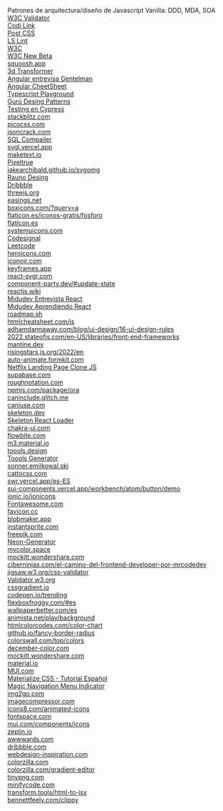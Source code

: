 Patrones de arquitectura/diseño de Javascript Vanilla: DDD, MDA, SOA
<br>
<a href="https://validator.w3.org/">W3C Validator</a>
<br>
<a href="https://codi.link/%7C%7C">Codi Link</a>
<br>
<a href="https://github.com/postcss/postcss#usage">Post CSS</a>
<br>
<a href="https://ls-lint.org/">LS Lint</a>
<br>
<a href="https://www.w3.org/">W3C</a>
<br>
<a href="https://beta.w3.org/">W3C New Beta</a>
<br>
<a href="https://squoosh.app/">squoosh.app</a>
<br>
<a href="https://www.3dtransformer.com/">3d Transformer</a>
<br>
<a href="https://www.youtube.com/watch?v=5vOj1yDzJwY&list=PL42UNLc8e48TK24-hBKfDMbZjQB8xFrOA&index=40&t=2271s">Angular entrevisa Gentelman</a>
<br>
<a href="https://www.interviewbit.com/angular-cheat-sheet/#angular-lifecycle-hooks">Angular CheetSheet</a>
<br>
<a href="https://www.typescriptlang.org/play?#code/GYVwdgxgLglg9mABAcwE4FN1QBQAd2oDOCAXIgN6JgCGAtumYVKjGMgNyLXINUi0AjAogC+ASgoAoRIgD0smYqXLlAPXUbNW7TtXTEGKCFRIARAAl0AGytxEpxAGpE+IggB0Neu0kigA">Typescript Playground</a>
<br>
<a href="https://refactoring.guru/es/design-patterns">Gurú Desing Patterns</a>
<br>
<a href="https://www.youtube.com/watch?v=HDFNjDKKO6A">Testing en Cypress</a>
<br>
<a href="https://stackblitz.com/">stackblitz.com</a>
<br>
<a href="https://picocss.com/">picocss.com</a>
<br>
<a href="https://jsoncrack.com/">jsoncrack.com</a>
<br>
<a href="https://sqlbolt.com/lesson/select_queries_introduction">SQL Compailer</a>
<br>
<a href="https://svgl.vercel.app/">svgl.vercel.app</a>
<br>
<a href="https://maketext.io/">maketext.io</a>
<br>
<a href="https://www.pixeltrue.com">Pixeltrue</a>
<br>
<a href="https://jakearchibald.github.io/svgomg/">jakearchibald.github.io/svgomg</a>
<br>
<a href="https://rauno.me/craft">Rauno Desing</a>
<br>
<a href="https://dribbble.com/">Dribbble</a>
<br>
<a href="https://threejs.org/">threejs.org</a>
<br>
<a href="https://easings.net/">easings.net</a>
<br>
<a href="https://boxicons.com/?query=a">boxicons.com/?query=a</a>
<br>
<a href="https://www.flaticon.es/iconos-gratis/fosforo">flaticon.es/iconos-gratis/fosforo</a>
<br>
<a href="https://www.flaticon.es/">flaticon.es</a>
<br>
<a href="https://www.systemuicons.com/">systemuicons.com</a>
<br>
<a href="https://codesignal.com/">Codesignal</a>
<br>
<a href="https://leetcode.com/problemset/all/">Leetcode</a>
<br>
<a href="https://heroicons.com/">heroicons.com</a>
<br>
<a href="https://iconoir.com/">iconoir.com</a>
<br>
<a href="https://keyframes.app/">keyframes.app</a>
<br>
<a href="https://react-svgr.com/">react-svgr.com</a>
<br>
<a href="https://component-party.dev/#update-state">component-party.dev/#update-state</a>
<br>
<a href="https://www.reactjs.wiki/">reactjs.wiki</a>
<br>
<a href="https://github.com/midudev/preguntas-entrevista-react">Midudev Entrevista React</a>
<br>
<a href="https://github.com/midudev/aprendiendo-react">Midudev Aprendiendo React</a>
<br>
<a href="https://roadmap.sh/">roadmap.sh</a>
<br>
<a href="https://htmlcheatsheet.com/js/">htmlcheatsheet.com/js</a>
<br>
<a href="https://www.adhamdannaway.com/blog/ui-design/16-ui-design-rules">adhamdannaway.com/blog/ui-design/16-ui-design-rules</a>
<br>
<a href="https://2022.stateofjs.com/en-US/libraries/front-end-frameworks/">2022.stateofjs.com/en-US/libraries/front-end-frameworks</a>
<br>
<a href="https://mantine.dev/">mantine.dev</a>
<br>
<a href="https://risingstars.js.org/2022/en">risingstars.js.org/2022/en</a>
<br>
<a href="https://auto-animate.formkit.com/">auto-animate.formkit.com</a>
<br>
<a href="https://www.youtube.com/watch?v=P7t13SGytRk&t=22s">Netflix Landing Page Clone JS</a>
<br>
<a href="https://supabase.com/">supabase.com</a>
<br>
<a href="https://roughnotation.com/">roughnotation.com</a>
<br>
<a href="https://www.npmjs.com/package/ora">npmjs.com/package/ora</a>
<br>
<a href="https://caninclude.glitch.me/">caninclude.glitch.me</a>
<br>
<a href="https://caniuse.com/">caniuse.com</a>
<br>
<a href="https://www.skeleton.dev/">skeleton.dev</a>
<br>
<a href="https://skeletonreact.com/">Skeleton React Loader</a>
<br>
<a href="https://chakra-ui.com/">chakra-ui.com</a>
<br>
<a href="https://flowbite.com/">flowbite.com</a>
<br>
<a href="https://m3.material.io/">m3.material.io</a>
<br>
<a href="https://www.toools.design/">toools.design</a>
<br>
<a href="https://webcode.tools/generators/css/">Toools Generator</a>
<br>
<a href="https://sonner.emilkowal.ski/">sonner.emilkowal.ski</a>
<br>
<a href="https://www.cattocss.com/">cattocss.com</a>
<br>
<a href="https://swr.vercel.app/es-ES">swr.vercel.app/es-ES</a>
<br>
<a href="https://sui-components.vercel.app/workbench/atom/button/demo">sui-components.vercel.app/workbench/atom/button/demo</a>
<br>
<a href="https://ionic.io/ionicons">ionic.io/ionicons</a>
<br>
<a href="https://fontawesome.com/v5.15/icons?d=gallery&p=2">Fontawesome.com</a>
<br>
<a href="https://www.favicon.cc/">favicon.cc</a>
<br>
<a href="https://www.blobmaker.app/">blobmaker.app</a>
<br>
<a href="https://instantsprite.com/">instantsprite.com</a>
<br>
<a href="https://www.freepik.com/">freepik.com</a>
<br>
<a href="https://yaroslavweb.github.io/Neon-Generator/">Neon-Generator</a>
<br>
<a href="https://mycolor.space/">mycolor.space</a>
<br>
<a href="https://mockitt.wondershare.com/blog.html?utm_source=youtube&utm_medium=influencer&utm_campaign=md-pq&utm_term=soydalto-blog&utm_content=video_md_md_en_20108400_2021-09-03">mockitt.wondershare.com</a>
<br>
<a href="https://ciberninjas.com/el-camino-del-frontend-developer-por-mrcodedev/">ciberninjas.com/el-camino-del-frontend-developer-por-mrcodedev</a>
<br>
<a href="https://jigsaw.w3.org/css-validator/#validate_by_input+with_options">jigsaw.w3.org/css-validator</a>
<br>
<a href="https://validator.w3.org/#validate_by_input">Validator.w3.org</a>
<br>
<a href="https://cssgradient.io/">cssgradient.io</a>
<br>
<a href="https://codepen.io/trending">codepen.io/trending</a>
<br>
<a href="https://flexboxfroggy.com/#es">flexboxfroggy.com/#es</a>
<br>
<a href="https://www.wallpaperbetter.com/es">wallpaperbetter.com/es</a>
<br>
<a href="https://animista.net/play/background">animista.net/play/background</a>
<br>
<a href="https://htmlcolorcodes.com/color-chart/">htmlcolorcodes.com/color-chart</a>
<br>
<a href="https://9elements.github.io/fancy-border-radius/#76.100.0.24--.">github.io/fancy-border-radius</a>
<br>
<a href="https://colorswall.com/top/colors">colorswall.com/top/colors</a>
<br>
<a href="https://www.december.com/html/spec/color3.html">december-color.com</a>
<br>
<a href="https://mockitt.wondershare.com/">mockitt.wondershare.com</a>
<br>
<a href="https://material.io/design/color/the-color-system.html#color-theme-creation">material.io</a>
<br>
<a href="https://mui.com/">MUI.com</a>
<br>
<a href="https://www.youtube.com/playlist?list=PLPl81lqbj-4J2Lbx1_qp7Yzo7wvjYiQ4E">Materialize CSS - Tutorial Español</a>
<br>
<a href="https://www.youtube.com/watch?v=ArTVfdHOB-M">Magic Navigation Menu Indicator</a>
<br>
<a href="https://www.img2go.com/">img2go.com</a>
<br>
<a href="https://imagecompressor.com/">imagecompressor.com</a>
<br>
<a href="https://icons8.com/animated-icons">icons8.com/animated-icons</a>
<br>
<a href="https://www.fontspace.com/">fontspace.com</a>
<br>
<a href="https://mui.com/components/icons/">mui.com/components/icons</a>
<br>
<a href="https://zeplin.io/">zeplin.io</a>
<br>
<a href="https://www.awwwards.com/">awwwards.com</a>
<br>
<a href="https://dribbble.com/">dribbble.com</a>
<br>
<a href="https://www.webdesign-inspiration.com/">webdesign-inspiration.com</a>
<br>
<a href="https://www.colorzilla.com/">colorzilla.com</a>
<br>
<a href="https://www.colorzilla.com/gradient-editor/">colorzilla.com/gradient-editor</a>
<br>
<a href="https://tinypng.com/">tinypng.com</a>
<br>
<a href="https://minifycode.com/">minifycode.com</a>
<br>
<a href="https://transform.tools/html-to-jsx">transform.tools/html-to-jsx</a>
<br>
<a href="https://bennettfeely.com/clippy/">bennettfeely.com/clippy</a>
<br>
